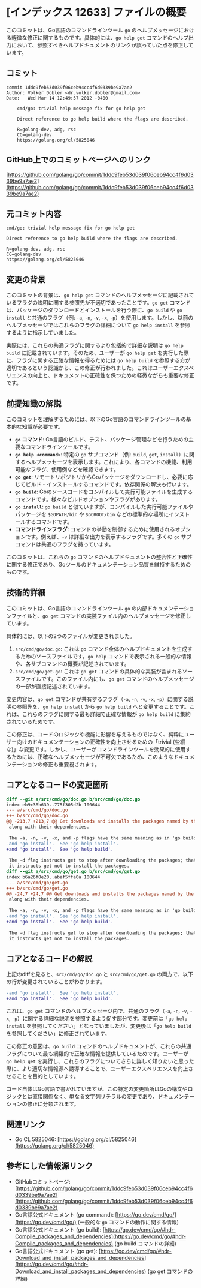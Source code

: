 # [インデックス 12633] ファイルの概要

このコミットは、Go言語のコマンドラインツール `go` のヘルプメッセージにおける軽微な修正に関するものです。具体的には、`go help get` コマンドのヘルプ出力において、参照すべきヘルプドキュメントのリンクが誤っていた点を修正しています。

## コミット

```
commit 1ddc9feb53d039f06ceb94cc4f6d0339be9a7ae2
Author: Volker Dobler <dr.volker.dobler@gmail.com>
Date:   Wed Mar 14 12:49:57 2012 -0400

    cmd/go: trivial help message fix for go help get
    
    Direct reference to go help build where the flags are described.
    
    R=golang-dev, adg, rsc
    CC=golang-dev
    https://golang.org/cl/5825046
```

## GitHub上でのコミットページへのリンク

[https://github.com/golang/go/commit/1ddc9feb53d039f06ceb94cc4f6d0339be9a7ae2](https://github.com/golang/go/commit/1ddc9feb53d039f06ceb94cc4f6d0339be9a7ae2)

## 元コミット内容

```
cmd/go: trivial help message fix for go help get

Direct reference to go help build where the flags are described.

R=golang-dev, adg, rsc
CC=golang-dev
https://golang.org/cl/5825046
```

## 変更の背景

このコミットの背景は、`go help get` コマンドのヘルプメッセージに記載されているフラグの説明に関する参照先が不適切であったことです。`go get` コマンドは、パッケージのダウンロードとインストールを行う際に、`go build` や `go install` と共通のフラグ（例: `-a`, `-n`, `-v`, `-x`, `-p`）を使用します。しかし、以前のヘルプメッセージではこれらのフラグの詳細について `go help install` を参照するように指示していました。

実際には、これらの共通フラグに関するより包括的で詳細な説明は `go help build` に記載されています。そのため、ユーザーが `go help get` を実行した際に、フラグに関する正確な情報を得るためには `go help build` を参照する方が適切であるという認識から、この修正が行われました。これはユーザーエクスペリエンスの向上と、ドキュメントの正確性を保つための軽微ながらも重要な修正です。

## 前提知識の解説

このコミットを理解するためには、以下のGo言語のコマンドラインツールの基本的な知識が必要です。

*   **`go` コマンド**: Go言語のビルド、テスト、パッケージ管理などを行うための主要なコマンドラインツールです。
*   **`go help <command>`**: 特定の `go` サブコマンド（例: `build`, `get`, `install`）に関するヘルプメッセージを表示します。これにより、各コマンドの機能、利用可能なフラグ、使用例などを確認できます。
*   **`go get`**: リモートリポジトリからGoパッケージをダウンロードし、必要に応じてビルド・インストールするコマンドです。依存関係の解決も行います。
*   **`go build`**: Goのソースコードをコンパイルして実行可能ファイルを生成するコマンドです。様々なビルドオプションやフラグがあります。
*   **`go install`**: `go build` と似ていますが、コンパイルした実行可能ファイルやパッケージを `$GOPATH/bin` や `$GOROOT/bin` などの標準的な場所にインストールするコマンドです。
*   **コマンドラインフラグ**: コマンドの挙動を制御するために使用されるオプションです。例えば、`-v` は詳細な出力を表示するフラグです。多くの `go` サブコマンドは共通のフラグを持っています。

このコミットは、これらの `go` コマンドのヘルプドキュメントの整合性と正確性に関する修正であり、Goツールのドキュメンテーション品質を維持するためのものです。

## 技術的詳細

このコミットは、Go言語のコマンドラインツール `go` の内部ドキュメンテーションファイルと、`go get` コマンドの実装ファイル内のヘルプメッセージを修正しています。

具体的には、以下の2つのファイルが変更されました。

1.  `src/cmd/go/doc.go`: これは `go` コマンド全体のヘルプドキュメントを生成するためのソースファイルです。`go help` コマンドで表示される一般的な情報や、各サブコマンドの概要が記述されています。
2.  `src/cmd/go/get.go`: これは `go get` コマンドの具体的な実装が含まれるソースファイルです。このファイル内にも、`go get` コマンドのヘルプメッセージの一部が直接記述されています。

変更内容は、`go get` コマンドが共有するフラグ（`-a`, `-n`, `-v`, `-x`, `-p`）に関する説明の参照先を、`go help install` から `go help build` へと変更することです。これは、これらのフラグに関する最も詳細で正確な情報が `go help build` に集約されているためです。

この修正は、コードのロジックや機能に影響を与えるものではなく、純粋にユーザー向けのドキュメンテーションの正確性を向上させるための「trivial (些細な)」な変更です。しかし、ユーザーがコマンドラインツールを効果的に使用するためには、正確なヘルプメッセージが不可欠であるため、このようなドキュメンテーションの修正も重要視されます。

## コアとなるコードの変更箇所

```diff
diff --git a/src/cmd/go/doc.go b/src/cmd/go/doc.go
index eb9c38b639..775f305d2b 100644
--- a/src/cmd/go/doc.go
+++ b/src/cmd/go/doc.go
@@ -213,7 +213,7 @@ Get downloads and installs the packages named by the import paths,
 along with their dependencies.
 
 The -a, -n, -v, -x, and -p flags have the same meaning as in 'go build'
-and 'go install'.  See 'go help install'.
+and 'go install'.  See 'go help build'.
 
 The -d flag instructs get to stop after downloading the packages; that is,
 it instructs get not to install the packages.
diff --git a/src/cmd/go/get.go b/src/cmd/go/get.go
index b6a26f0e20..abaf5ffa0a 100644
--- a/src/cmd/go/get.go
+++ b/src/cmd/go/get.go
@@ -24,7 +24,7 @@ Get downloads and installs the packages named by the import paths,
 along with their dependencies.
 
 The -a, -n, -v, -x, and -p flags have the same meaning as in 'go build'
-and 'go install'.  See 'go help install'.
+and 'go install'.  See 'go help build'.
 
 The -d flag instructs get to stop after downloading the packages; that is,
 it instructs get not to install the packages.
```

## コアとなるコードの解説

上記のdiffを見ると、`src/cmd/go/doc.go` と `src/cmd/go/get.go` の両方で、以下の行が変更されていることがわかります。

```diff
-and 'go install'.  See 'go help install'.
+and 'go install'.  See 'go help build'.
```

これは、`go get` コマンドのヘルプメッセージ内で、共通のフラグ（`-a`, `-n`, `-v`, `-x`, `-p`）に関する詳細な説明を参照するよう促す部分です。変更前は「`go help install` を参照してください」となっていましたが、変更後は「`go help build` を参照してください」に修正されています。

この修正の意図は、`go build` コマンドのヘルプドキュメントが、これらの共通フラグについて最も網羅的で正確な情報を提供しているためです。ユーザーが `go help get` を実行し、これらのフラグについてさらに詳しく知りたいと思った際に、より適切な情報源へ誘導することで、ユーザーエクスペリエンスを向上させることを目的としています。

コード自体はGo言語で書かれていますが、この特定の変更箇所はGoの構文やロジックとは直接関係なく、単なる文字列リテラルの変更であり、ドキュメンテーションの修正に分類されます。

## 関連リンク

*   Go CL 5825046: [https://golang.org/cl/5825046](https://golang.org/cl/5825046)

## 参考にした情報源リンク

*   GitHubコミットページ: [https://github.com/golang/go/commit/1ddc9feb53d039f06ceb94cc4f6d0339be9a7ae2](https://github.com/golang/go/commit/1ddc9feb53d039f06ceb94cc4f6d0339be9a7ae2)
*   Go言語公式ドキュメント (go command): [https://go.dev/cmd/go/](https://go.dev/cmd/go/) (一般的な `go` コマンドの動作に関する情報)
*   Go言語公式ドキュメント (go build): [https://go.dev/cmd/go/#hdr-Compile_packages_and_dependencies](https://go.dev/cmd/go/#hdr-Compile_packages_and_dependencies) (go build コマンドの詳細)
*   Go言語公式ドキュメント (go get): [https://go.dev/cmd/go/#hdr-Download_and_install_packages_and_dependencies](https://go.dev/cmd/go/#hdr-Download_and_install_packages_and_dependencies) (go get コマンドの詳細)

